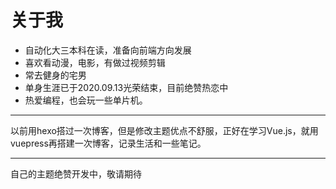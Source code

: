# 关于我

- 自动化大三本科在读，准备向前端方向发展
- 喜欢看动漫，电影，有做过视频剪辑
- 常去健身的宅男
- 单身生涯已于2020.09.13光荣结束，目前绝赞热恋中
- 热爱编程，也会玩一些单片机。
---
以前用hexo搭过一次博客，但是修改主题优点不舒服，正好在学习Vue.js，就用vuepress再搭建一次博客，记录生活和一些笔记。

---
自己的主题绝赞开发中，敬请期待